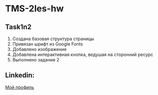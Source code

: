 # TMS-2les-hw
## Task1n2
1. Создана базовая структура страницы
2. Привязан шрифт из Google Fonts 
3. Добавлено изображение 
4. Добавлена интерактивная кнопка, ведушая на сторонний ресурс 
5. Выполнено задание 2

## Linkedin:
[Мой профиль](https://www.linkedin.com/in/darya-yaskevich-456571223/)
